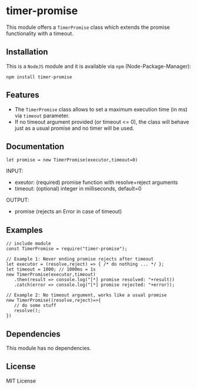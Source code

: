 # timer-promise
This module offers a `TimerPromise` class which extends the promise functionality with a timeout.

## Installation
This is a `NodeJS` module and it is available via `npm` (Node-Package-Manager):

`npm install timer-promise`

## Features
- The `TimerPromise` class allows to set a maximum execution time (in ms) via `timeout` parameter.
- If no timeout argument provided (or timeout <= 0), the class will behave just as a usual promise and no timer will be used.

## Documentation
```
let promise = new TimerPromise(executor,timeout=0)
```
INPUT:
- exeutor: (required) promise function with resolve+reject arguments
- timeout: (optional) integer in milliseconds, default=0

OUTPUT:
- promise (rejects an Error in case of timeout)

## Examples
```
// include module
const TimerPromise = require("timer-promise");

// Example 1: Never ending promise rejects after timeout
let executor = (resolve,reject) => { /* do nothing ... */ };
let timeout = 1000; // 1000ms = 1s
new TimerPromise(executor,timeout)
   .then(result => console.log("[*] promise resolved: "+result))
   .catch(error => console.log("[*] promise rejected: "+error));

// Example 2: No timeout argument, works like a usual promise
new TimerPromise((resolve,reject)=>{
   // do some stuff
   resolve();
})
```

## Dependencies
This module has no dependencies.

## License
MIT License
